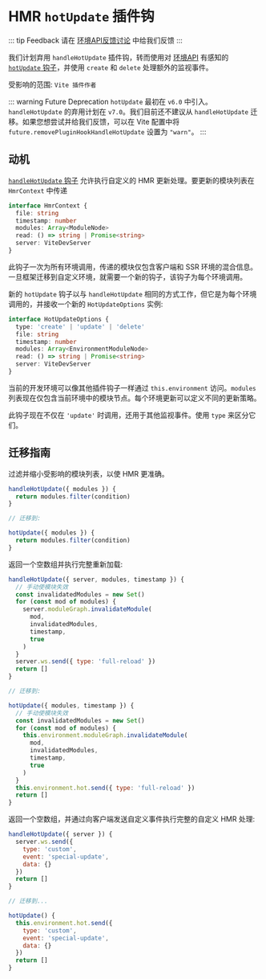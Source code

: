 # HMR `hotUpdate` 插件钩

::: tip Feedback
请在 [环境API反馈讨论](https://github.com/vitejs/vite/discussions/16358) 中给我们反馈
:::

我们计划弃用 `handleHotUpdate` 插件钩，转而使用对 [环境API](/en/guide/api-environment.md) 有感知的 [`hotUpdate` 钩子](/en/guide/api-environment#the-hotupdate-hook)，并使用 `create` 和 `delete` 处理额外的监视事件。

受影响的范围: `Vite 插件作者`

::: warning Future Deprecation
`hotUpdate` 最初在 `v6.0` 中引入。`handleHotUpdate` 的弃用计划在 `v7.0`。我们目前还不建议从 `handleHotUpdate` 迁移。如果您想尝试并给我们反馈，可以在 Vite 配置中将 `future.removePluginHookHandleHotUpdate` 设置为 `"warn"`。
:::

## 动机

[`handleHotUpdate` 钩子](/en/guide/api-plugin.md#handlehotupdate) 允许执行自定义的 HMR 更新处理。要更新的模块列表在 `HmrContext` 中传递

```ts
interface HmrContext {
  file: string
  timestamp: number
  modules: Array<ModuleNode>
  read: () => string | Promise<string>
  server: ViteDevServer
}
```

此钩子一次为所有环境调用，传递的模块仅包含客户端和 SSR 环境的混合信息。一旦框架迁移到自定义环境，就需要一个新的钩子，该钩子为每个环境调用。

新的 `hotUpdate` 钩子以与 `handleHotUpdate` 相同的方式工作，但它是为每个环境调用的，并接收一个新的 `HotUpdateOptions` 实例:

```ts
interface HotUpdateOptions {
  type: 'create' | 'update' | 'delete'
  file: string
  timestamp: number
  modules: Array<EnvironmentModuleNode>
  read: () => string | Promise<string>
  server: ViteDevServer
}
```

当前的开发环境可以像其他插件钩子一样通过 `this.environment` 访问。`modules` 列表现在仅包含当前环境中的模块节点。每个环境更新可以定义不同的更新策略。

此钩子现在不仅在 `'update'` 时调用，还用于其他监视事件。使用 `type` 来区分它们。

## 迁移指南

过滤并缩小受影响的模块列表，以使 HMR 更准确。

```js
handleHotUpdate({ modules }) {
  return modules.filter(condition)
}

// 迁移到:

hotUpdate({ modules }) {
  return modules.filter(condition)
}
```

返回一个空数组并执行完整重新加载:

```js
handleHotUpdate({ server, modules, timestamp }) {
  // 手动使模块失效
  const invalidatedModules = new Set()
  for (const mod of modules) {
    server.moduleGraph.invalidateModule(
      mod,
      invalidatedModules,
      timestamp,
      true
    )
  }
  server.ws.send({ type: 'full-reload' })
  return []
}

// 迁移到:

hotUpdate({ modules, timestamp }) {
  // 手动使模块失效
  const invalidatedModules = new Set()
  for (const mod of modules) {
    this.environment.moduleGraph.invalidateModule(
      mod,
      invalidatedModules,
      timestamp,
      true
    )
  }
  this.environment.hot.send({ type: 'full-reload' })
  return []
}
```

返回一个空数组，并通过向客户端发送自定义事件执行完整的自定义 HMR 处理:

```js
handleHotUpdate({ server }) {
  server.ws.send({
    type: 'custom',
    event: 'special-update',
    data: {}
  })
  return []
}

// 迁移到...

hotUpdate() {
  this.environment.hot.send({
    type: 'custom',
    event: 'special-update',
    data: {}
  })
  return []
}
```
